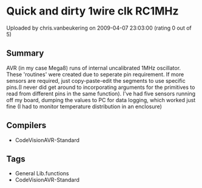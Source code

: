 # Quick and dirty 1wire clk RC1MHz

Uploaded by chris.vanbeukering on 2009-04-07 23:03:00 (rating 0 out of 5)

## Summary

AVR (in my case Mega8) runs of internal uncalibrated 1MHz oscillator. These 'routines' were created due to seperate pin requirement. If more sensors are required, just copy-paste-edit the segments to use specific pins.(I never did get around to incorporating arguments for the primitives to read from different pins in the same function). I've had five sensors running off my board, dumping the values to PC for data logging, which worked just fine (I had to monitor temperature distribution in an enclosure)

## Compilers

- CodeVisionAVR-Standard

## Tags

- General Lib.functions
- CodeVisionAVR-Standard
